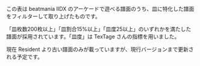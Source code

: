 この表は beatmania IIDX のアーケードで遊べる譜面のうち、皿に特化した譜面をフィルターして取り上げたものです。

「皿枚数200枚以上」「皿割合15%以上」「皿度25以上」のいずれかを満たした譜面が採用されています。「皿度」は TexTage さんの指標を用いました。

現在 Resident より古い譜面のみが載っていますが、現行バージョンまで更新される予定です。